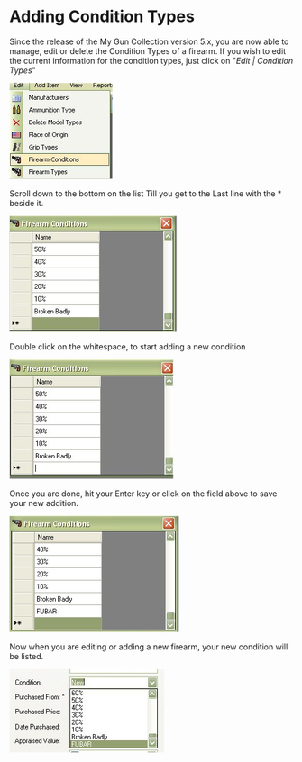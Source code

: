 # Adding Condition Types

Since the release of the My Gun Collection version 5.x, you are now able to manage, edit or delete the Condition Types of a firearm.  If you wish to edit the current information for the condition types, just click on "*Edit | Condition Types*"

![](images/Conditions_Edit_Menu.jpg)

Scroll down to the bottom on the list Till you get to the Last line with the * beside it.

![](images/Conditions_Adding_Newatend.jpg)

Double click on the whitespace, to start adding a new condition

![](images/Conditions_Adding_DoubleclicktoAdd.jpg)

Once you are done, hit your Enter key or click on the field above to save your new addition.

![](images/Conditions_Adding_DoubleclicktoAdd_done.jpg)

Now when you are editing or adding a new firearm, your new condition will be listed.

![](images/Conditions_Add_UpdateForGunMenu.jpg)
